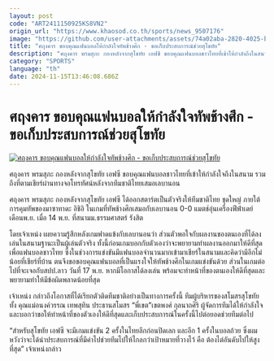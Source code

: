 ```yaml
---
layout: post
code: "ART2411150925KS8VN2"
origin_url: "https://www.khaosod.co.th/sports/news_9507176"
image: "https://github.com/user-attachments/assets/74a02aba-2820-4025-b3d4-98d12e4ce108"
title: "ศฤงคาร ขอบคุณแฟนบอลให้กำลังใจทัพช้างศึก - ขอเก็บประสบการณ์ช่วยสุโขทัย"
description: "ศฤงคาร พรมสุภะ กองหลังจากสุโขทัย เอฟซี ขอบคุณแฟนบอลชาวไทยที่เข้าให้กำลังถึงในสนาม รวมถึงที่ตามเชียร์ผ่านทางจอโทรทัศน์หลังจากทีมชาติไทยเสมอเลบานอน"
category: "SPORTS"
language: "th"
date: 2024-11-15T13:46:08.686Z
---
```


# ศฤงคาร ขอบคุณแฟนบอลให้กำลังใจทัพช้างศึก - ขอเก็บประสบการณ์ช่วยสุโขทัย

[![ศฤงคาร ขอบคุณแฟนบอลให้กำลังใจทัพช้างศึก - ขอเก็บประสบการณ์ช่วยสุโขทัย](https://www.khaosod.co.th/wpapp/uploads/2024/11/Saringkan.jpg "ศฤงคาร ขอบคุณแฟนบอลให้กำลังใจทัพช้างศึก - ขอเก็บประสบการณ์ช่วยสุโขทัย")](https://www.khaosod.co.th/wpapp/uploads/2024/11/Saringkan.jpg)

ศฤงคาร พรมสุภะ กองหลังจากสุโขทัย เอฟซี ขอบคุณแฟนบอลชาวไทยที่เข้าให้กำลังใจถึงในสนาม รวมถึงที่ตามเชียร์ผ่านทางจอโทรทัศน์หลังจากทีมชาติไทยเสมอเลบานอน

ศฤงคาร พรมสุภะ กองหลังจากสุโขทัย เอฟซี ได้ออกสตาร์ตเป็นตัวจริงให้ทีมชาติไทย ชุดใหญ่ ภายใต้การคุมทัพของมาซาทาดะ อิชิอิ ในเกมที่ทัพช้างศึกเสมอกับเลบานอน 0-0 แมตช์อุ่นเครื่องฟีฟ่าเดย์เดือนพ.ย. เมื่อ 14 พ.ย. ที่สนามม.ธรรมศาสตร์ รังสิต

โดยเจ้าเหน่ง เผยความรู้สึกหลังเกมฟาดแข้งกับเลบานอนว่า ส่วนตัวพอใจกับผลงานของตนเองที่ได้ลงเล่นในสนามฐานะเป็นผู้เล่นตัวจริง ทั้งนี้ก่อนเกมบอกกับตัวเองว่าจะพยายามทำผลงานออกมาให้ดีที่สุดเพื่อแฟนบอลชาวไทย ซึ่งในช่วงการแข่งขันมีแฟนบอลจำนวนมากเข้ามาเชียร์ในสนามและคิดว่ามีอีกไม่น้อยที่เชียร์ที่บ้าน ตนจึงขอขอบคุณแฟนบอลที่เป็นแรงใจให้ทัพช้างศึกในเกมแข่งขันด้วย ส่วนในเกมต่อไปที่จะเจอกับสปป.ลาว วันที่ 17 พ.ย. หากมีโอกาสได้ลงเล่น พร้อมจะทำหน้าที่ของตนเองให้ดีที่สุดและพยายามทำให้มีข้อผิดพลาดน้อยที่สุด

เจ้าเหน่ง กล่าวถึงโอกาสที่ได้เรียกตัวติดทีมชาติอย่างเป็นทางการครั้งนี้ ทีมผู้บริหารของสโมสรสุโขทัย ทั้ง คุณแม่อนงค์วรรณ เทพสุทิน ประธานสโมสร “พี่เขต”เขตพงศ์ กุลนาถศิริ ผู้จัดการทีมได้ให้กำลังใจ และบอกว่าขอให้ทำหน้าที่ของตัวเองให้ดีที่สุดและเก็บประสบการณ์ในครั้งนี้ไปต่อยอดช่วยทีมต่อไป

“สำหรับสุโขทัย เอฟซี จะมีเกมแข่งขัน 2 ครั้งในไทยลีกก่อนปิดเลก และอีก 1 ครั้งในบอลถ้วย ซึ่งผมหวังว่าจะได้นำประสบการณ์ที่มีค่าไปช่วยทีมไปให้ไกลกว่าเป้าหมายที่วางไว้ คือ ต้องไต่อันดับไปให้สูงที่สุด” เจ้าเหน่งกล่าว